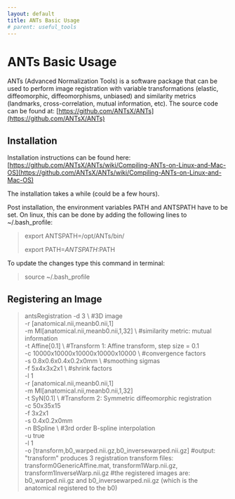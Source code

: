 ```yaml
---
layout: default
title: ANTs Basic Usage
# parent: useful_tools
---
```

# ANTs Basic Usage

ANTs (Advanced Normalization Tools) is a software package that can be used to perform image registration with variable transformations (elastic, diffeomorphic, diffeomorphisms, unbiased) and similarity metrics (landmarks, cross-correlation, mutual information, etc). The source code can be found at: [https://github.com/ANTsX/ANTs](https://github.com/ANTsX/ANTs)

## Installation

Installation instructions can be found here: [https://github.com/ANTsX/ANTs/wiki/Compiling-ANTs-on-Linux-and-Mac-OS](https://github.com/ANTsX/ANTs/wiki/Compiling-ANTs-on-Linux-and-Mac-OS)

The installation takes a while (could be a few hours).

Post installation, the environment variables PATH and ANTSPATH have to be set. On linux, this can be done by adding the following lines to ~/.bash_profile:

> export ANTSPATH=/opt/ANTs/bin/ 
>
> export PATH=${​​​ANTSPATH}​​​​​​​​​​:$PATH

To update the changes type this command in terminal:
> source ~/.bash_profile

## Registering an Image



> antsRegistration -d 3 \                                       #3D image <br>
> -r [anatomical.nii,meanb0.nii,1] \
> -m MI[anatomical.nii,meanb0.nii,1,32] \                       #similarity metric: mutual information​ <br>
> -t Affine[0.1] \                                              #Transform 1: Affine transform, step size = 0.1​ <br>
> -c 10000x10000x10000x10000x10000 \                            #convergence factors <br>
> -s 0.8x0.6x0.4x0.2x0mm \                                      #smoothing sigmas <br>
> -f 5x4x3x2x1 \                                                #shrink factors <br>
> -l 1 \
> -r [anatomical.nii,meanb0.nii,1] \
> -m MI[anatomical.nii,meanb0.nii,1,32] \
> -t SyN[0.1] \                                                 #Transform 2: Symmetric diffeomorphic registration​ <br>
> -c 50x35x15 \
> -f 3x2x1 \
> -s 0.4x0.2x0mm \
> -n BSpline \                                                  #3rd order B-spline interpolation​ <br>
> -u true \
> -l 1 \
> -o [transform,b0_warped.nii.gz,b0_inversewarped.nii.gz]       #output: "transform" produces 3 registration transform files:  transform0GenericAffine.mat, transform1Warp.nii.gz, transform1InverseWarp.nii.gz
                                                                #the registered images are: b0_warped.nii.gz and b0_inversewarped.nii.gz (which is the anatomical registered to the b0)